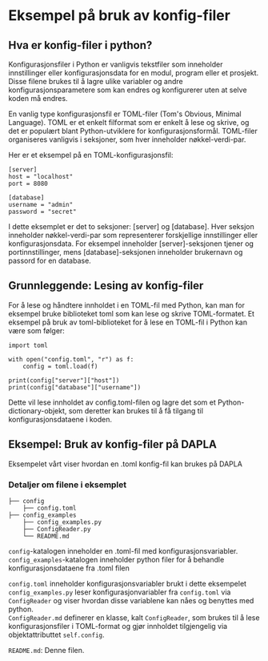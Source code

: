 # Eksempel på bruk av konfig-filer

## Hva er konfig-filer i python?

Konfigurasjonsfiler i Python er vanligvis tekstfiler som inneholder innstillinger eller konfigurasjonsdata for en modul, program eller et prosjekt. Disse filene brukes til å lagre ulike variabler og andre konfigurasjonsparametere som kan endres og konfigurerer uten at selve koden må endres.

En vanlig type konfigurasjonsfil er TOML-filer (Tom's Obvious, Minimal Language). TOML er et enkelt filformat som er enkelt å lese og skrive, og det er populært blant Python-utviklere for konfigurasjonsformål. TOML-filer organiseres vanligvis i seksjoner, som hver inneholder nøkkel-verdi-par.

Her er et eksempel på en TOML-konfigurasjonsfil:

```shell
[server]
host = "localhost"
port = 8080

[database]
username = "admin"
password = "secret"
```

I dette eksemplet er det to seksjoner: [server] og [database]. Hver seksjon inneholder nøkkel-verdi-par som representerer forskjellige innstillinger eller konfigurasjonsdata.
For eksempel inneholder [server]-seksjonen tjener og portinnstillinger,
mens [database]-seksjonen inneholder brukernavn og passord for en database.

## Grunnleggende: Lesing av konfig-filer

For å lese og håndtere innholdet i en TOML-fil med Python, kan man for eksempel bruke biblioteket toml som kan
lese og skrive TOML-formatet. Et eksempel på bruk av toml-biblioteket for å lese en TOML-fil i Python kan være som følger:

```shell
import toml

with open("config.toml", "r") as f:
    config = toml.load(f)

print(config["server"]["host"])
print(config["database"]["username"])
```

Dette vil lese innholdet av config.toml-filen og lagre det som et Python-dictionary-objekt, som deretter kan brukes til å få tilgang til konfigurasjonsdataene i koden.

## Eksempel: Bruk av konfig-filer på DAPLA

Eksempelet vårt viser hvordan en .toml konfig-fil kan brukes på DAPLA

### Detaljer om filene i eksemplet

```shell
├── config
    ├── config.toml
├── config_examples
    ├── config_examples.py
    ├── ConfigReader.py
    └── README.md
```

`config`-katalogen inneholder en .toml-fil med konfigurasjonsvariabler.  
`config_examples`-katalogen inneholder python filer for å behandle konfigurasjonsdataene fra .toml filen

`config.toml` inneholder konfigurasjonsvariabler brukt i dette eksempelet  
`config_examples.py` leser konfigurasjonvariabler fra `config.toml` via `ConfigReader` og viser hvordan disse variablene kan nåes og benyttes med python.  
`ConfigReader.md` definerer en klasse, kalt `ConfigReader`, som brukes til å lese konfigurasjonsfiler i TOML-format og gjør innholdet tilgjengelig via objektattributtet `self.config`.

`README.md`: Denne filen.
